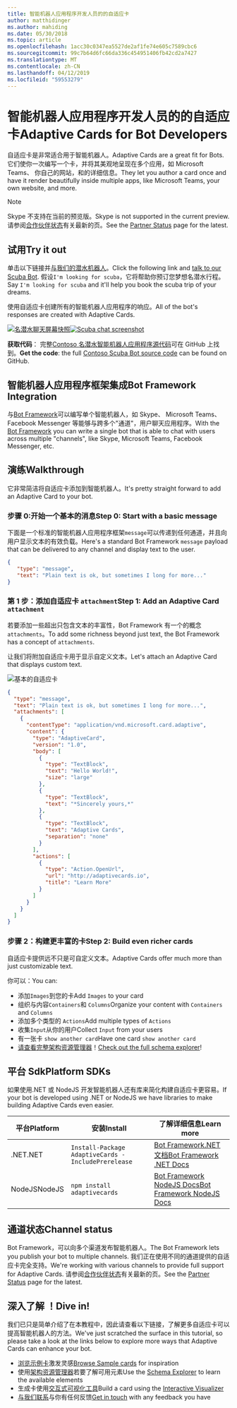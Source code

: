 ```yaml
---
title: 智能机器人应用程序开发人员的的自适应卡
author: matthidinger
ms.author: mahiding
ms.date: 05/30/2018
ms.topic: article
ms.openlocfilehash: 1acc30c0347ea5527de2af1fe74e605c7589cbc6
ms.sourcegitcommit: 99c7b64d6fc66da336c454951406fb42cd2a7427
ms.translationtype: MT
ms.contentlocale: zh-CN
ms.lasthandoff: 04/12/2019
ms.locfileid: "59553279"
---
```

# <a name="adaptive-cards-for-bot-developers"></a><span data-ttu-id="a4379-102">智能机器人应用程序开发人员的的自适应卡</span><span class="sxs-lookup"><span data-stu-id="a4379-102">Adaptive Cards for Bot Developers</span></span>

<span data-ttu-id="a4379-103">自适应卡是非常适合用于智能机器人。</span><span class="sxs-lookup"><span data-stu-id="a4379-103">Adaptive Cards are a great fit for Bots.</span></span> <span data-ttu-id="a4379-104">它们使你一次编写一个卡，并将其美观地呈现在多个应用，如 Microsoft Teams、 你自己的网站，和的详细信息。</span><span class="sxs-lookup"><span data-stu-id="a4379-104">They let you author a card once and have it render beautifully inside multiple apps, like  Microsoft Teams, your own website, and more.</span></span>

> [!NOTE]
> <span data-ttu-id="a4379-105">Skype 不支持在当前的预览版。</span><span class="sxs-lookup"><span data-stu-id="a4379-105">Skype is not supported in the current preview.</span></span> <span data-ttu-id="a4379-106">请参阅[合作伙伴状态](../resources/partners.md)有关最新的页。</span><span class="sxs-lookup"><span data-stu-id="a4379-106">See the [Partner Status](../resources/partners.md) page for the latest.</span></span>

## <a name="try-it-out"></a><span data-ttu-id="a4379-107">试用</span><span class="sxs-lookup"><span data-stu-id="a4379-107">Try it out</span></span>

<span data-ttu-id="a4379-108">单击以下链接并[与我们的潜水机器人](http://contososcubademo.azurewebsites.net/)。</span><span class="sxs-lookup"><span data-stu-id="a4379-108">Click the following link and [talk to our Scuba Bot](http://contososcubademo.azurewebsites.net/).</span></span> <span data-ttu-id="a4379-109">假设`I'm looking for scuba`，它将帮助你预订您梦想名潜水行程。</span><span class="sxs-lookup"><span data-stu-id="a4379-109">Say `I'm looking for scuba` and it'll help you book the scuba trip of your dreams.</span></span>  

<span data-ttu-id="a4379-110">使用自适应卡创建所有的智能机器人应用程序的响应。</span><span class="sxs-lookup"><span data-stu-id="a4379-110">All of the bot's responses are created with Adaptive Cards.</span></span>

<span data-ttu-id="a4379-111">[![名潜水聊天屏幕快照](media/bots/scuba-chat.png)](http://contososcubademo.azurewebsites.net/)</span><span class="sxs-lookup"><span data-stu-id="a4379-111">[![Scuba chat screenshot](media/bots/scuba-chat.png)](http://contososcubademo.azurewebsites.net/)</span></span>

<span data-ttu-id="a4379-112">**获取代码**： 完整[Contoso 名潜水智能机器人应用程序源代码](https://github.com/matthidinger/ContosoScubaBot
)可在 GitHub 上找到。</span><span class="sxs-lookup"><span data-stu-id="a4379-112">**Get the code**: the full [Contoso Scuba Bot source code](https://github.com/matthidinger/ContosoScubaBot
) can be found on GitHub.</span></span>


## <a name="bot-framework-integration"></a><span data-ttu-id="a4379-113">智能机器人应用程序框架集成</span><span class="sxs-lookup"><span data-stu-id="a4379-113">Bot Framework Integration</span></span>

<span data-ttu-id="a4379-114">与[Bot Framework](https://dev.botframework.com/)可以编写单个智能机器人，如 Skype、 Microsoft Teams、 Facebook Messenger 等能够与跨多个"通道"，用户聊天应用程序。</span><span class="sxs-lookup"><span data-stu-id="a4379-114">With the [Bot Framework](https://dev.botframework.com/) you can write a single bot that is able to chat with users across multiple "channels", like Skype, Microsoft Teams, Facebook Messenger, etc.</span></span>

## <a name="walkthrough"></a><span data-ttu-id="a4379-115">演练</span><span class="sxs-lookup"><span data-stu-id="a4379-115">Walkthrough</span></span>

<span data-ttu-id="a4379-116">它非常简洁将自适应卡添加到智能机器人。</span><span class="sxs-lookup"><span data-stu-id="a4379-116">It's pretty straight forward to add an Adaptive Card to your bot.</span></span>

### <a name="step-0-start-with-a-basic-message"></a><span data-ttu-id="a4379-117">步骤 0:开始一个基本的消息</span><span class="sxs-lookup"><span data-stu-id="a4379-117">Step 0: Start with a basic message</span></span>

<span data-ttu-id="a4379-118">下面是一个标准的智能机器人应用程序框架`message`可以传递到任何通道，并且向用户显示文本的有效负载。</span><span class="sxs-lookup"><span data-stu-id="a4379-118">Here's a standard Bot Framework `message` payload that can be delivered to any channel and display text to the user.</span></span>

```json
{
   "type": "message",
   "text": "Plain text is ok, but sometimes I long for more..."
}
```

### <a name="step-1-add-an-adaptive-card-attachment"></a><span data-ttu-id="a4379-119">第 1 步：添加自适应卡 `attachment`</span><span class="sxs-lookup"><span data-stu-id="a4379-119">Step 1: Add an Adaptive Card `attachment`</span></span>

<span data-ttu-id="a4379-120">若要添加一些超出只包含文本的丰富性，Bot Framework 有一个的概念`attachments`。</span><span class="sxs-lookup"><span data-stu-id="a4379-120">To add some richness beyond just text, the Bot Framework has a concept of `attachments`.</span></span> 

<span data-ttu-id="a4379-121">让我们将附加自适应卡用于显示自定义文本。</span><span class="sxs-lookup"><span data-stu-id="a4379-121">Let's attach an Adaptive Card that displays custom text.</span></span>

![基本的自适应卡](media/bots/hello-adaptivecards.png)

```json
{
  "type": "message",
  "text": "Plain text is ok, but sometimes I long for more...",
  "attachments": [
    {
      "contentType": "application/vnd.microsoft.card.adaptive",
      "content": {
        "type": "AdaptiveCard",
        "version": "1.0",
        "body": [
          {
            "type": "TextBlock",
            "text": "Hello World!",
            "size": "large"
          },
          {
            "type": "TextBlock",
            "text": "*Sincerely yours,*"
          },
          {
            "type": "TextBlock",
            "text": "Adaptive Cards",
            "separation": "none"
          }
        ],
        "actions": [
          {
            "type": "Action.OpenUrl",
            "url": "http://adaptivecards.io",
            "title": "Learn More"
          }
        ]
      }
    }
  ]
}
```

### <a name="step-2-build-even-richer-cards"></a><span data-ttu-id="a4379-123">步骤 2：构建更丰富的卡</span><span class="sxs-lookup"><span data-stu-id="a4379-123">Step 2: Build even richer cards</span></span> 

<span data-ttu-id="a4379-124">自适应卡提供远不只是可自定义文本。</span><span class="sxs-lookup"><span data-stu-id="a4379-124">Adaptive Cards offer much more than just customizable text.</span></span> 

<span data-ttu-id="a4379-125">你可以：</span><span class="sxs-lookup"><span data-stu-id="a4379-125">You can:</span></span> 

* <span data-ttu-id="a4379-126">添加`Images`到您的卡</span><span class="sxs-lookup"><span data-stu-id="a4379-126">Add `Images` to your card</span></span>
* <span data-ttu-id="a4379-127">组织与内容`Containers`和 `Columns`</span><span class="sxs-lookup"><span data-stu-id="a4379-127">Organize your content with `Containers` and `Columns`</span></span>
* <span data-ttu-id="a4379-128">添加多个类型的 `Actions`</span><span class="sxs-lookup"><span data-stu-id="a4379-128">Add multiple types of `Actions`</span></span>
* <span data-ttu-id="a4379-129">收集`Input`从你的用户</span><span class="sxs-lookup"><span data-stu-id="a4379-129">Collect `Input` from your users</span></span>
* <span data-ttu-id="a4379-130">有一张卡 `show another card`</span><span class="sxs-lookup"><span data-stu-id="a4379-130">Have one card `show another card`</span></span>
* <span data-ttu-id="a4379-131">[请查看完整架构资源管理器](http://adaptivecards.io/explorer/)！</span><span class="sxs-lookup"><span data-stu-id="a4379-131">[Check out the full schema explorer](http://adaptivecards.io/explorer/)!</span></span> 

## <a name="platform-sdks"></a><span data-ttu-id="a4379-132">平台 Sdk</span><span class="sxs-lookup"><span data-stu-id="a4379-132">Platform SDKs</span></span>

<span data-ttu-id="a4379-133">如果使用.NET 或 NodeJS 开发智能机器人还有库来简化构建自适应卡更容易。</span><span class="sxs-lookup"><span data-stu-id="a4379-133">If your bot is developed using .NET or NodeJS we have libraries to make building Adaptive Cards even easier.</span></span>

<span data-ttu-id="a4379-134">平台</span><span class="sxs-lookup"><span data-stu-id="a4379-134">Platform</span></span>|<span data-ttu-id="a4379-135">安装</span><span class="sxs-lookup"><span data-stu-id="a4379-135">Install</span></span>|<span data-ttu-id="a4379-136">了解详细信息</span><span class="sxs-lookup"><span data-stu-id="a4379-136">Learn more</span></span>
--------|-------|----------
<span data-ttu-id="a4379-137">.NET</span><span class="sxs-lookup"><span data-stu-id="a4379-137">.NET</span></span> | `Install-Package AdaptiveCards -IncludePrerelease` | [<span data-ttu-id="a4379-138">Bot Framework.NET 文档</span><span class="sxs-lookup"><span data-stu-id="a4379-138">Bot Framework .NET Docs</span></span>](https://docs.microsoft.com/en-us/bot-framework/dotnet/bot-builder-dotnet-add-rich-card-attachments)
<span data-ttu-id="a4379-139">NodeJS</span><span class="sxs-lookup"><span data-stu-id="a4379-139">NodeJS</span></span> | `npm install adaptivecards` | [<span data-ttu-id="a4379-140">Bot Framework NodeJS Docs</span><span class="sxs-lookup"><span data-stu-id="a4379-140">Bot Framework NodeJS Docs</span></span>](https://docs.microsoft.com/en-us/bot-framework/nodejs/bot-builder-nodejs-send-rich-cards)


## <a name="channel-status"></a><span data-ttu-id="a4379-141">通道状态</span><span class="sxs-lookup"><span data-stu-id="a4379-141">Channel status</span></span>

<span data-ttu-id="a4379-142">Bot Framework，可以向多个渠道发布智能机器人。</span><span class="sxs-lookup"><span data-stu-id="a4379-142">The Bot Framework lets you publish your bot to multiple channels.</span></span> <span data-ttu-id="a4379-143">我们正在使用不同的通道提供的自适应卡完全支持。</span><span class="sxs-lookup"><span data-stu-id="a4379-143">We're working with various channels to provide full support for Adaptive Cards.</span></span> <span data-ttu-id="a4379-144">请参阅[合作伙伴状态](../resources/partners.md)有关最新的页。</span><span class="sxs-lookup"><span data-stu-id="a4379-144">See the [Partner Status](../resources/partners.md) page for the latest.</span></span>


## <a name="dive-in"></a><span data-ttu-id="a4379-145">深入了解 ！</span><span class="sxs-lookup"><span data-stu-id="a4379-145">Dive in!</span></span>

<span data-ttu-id="a4379-146">我们已只是简单介绍了在本教程中，因此请查看以下链接，了解更多自适应卡可以提高智能机器人的方法。</span><span class="sxs-lookup"><span data-stu-id="a4379-146">We've just scratched the surface in this tutorial, so please take a look at the links below to explore more ways that Adaptive Cards can enhance your bot.</span></span>

* <span data-ttu-id="a4379-147">[浏览示例卡](http://adaptivecards.io/samples/)激发灵感</span><span class="sxs-lookup"><span data-stu-id="a4379-147">[Browse Sample cards](http://adaptivecards.io/samples/) for inspiration</span></span>
* <span data-ttu-id="a4379-148">使用[架构资源管理器](http://adaptivecards.io/explorer)若要了解可用元素</span><span class="sxs-lookup"><span data-stu-id="a4379-148">Use the [Schema Explorer](http://adaptivecards.io/explorer) to learn the available elements</span></span>
* <span data-ttu-id="a4379-149">生成卡使用[交互式可视化工具](http://adaptivecards.io/visualizer/index.html?hostApp=Skype)</span><span class="sxs-lookup"><span data-stu-id="a4379-149">Build a card using the [Interactive Visualizer](http://adaptivecards.io/visualizer/index.html?hostApp=Skype)</span></span>
* <span data-ttu-id="a4379-150">[与我们联系](http://adaptivecards.io/connect)与你有任何反馈</span><span class="sxs-lookup"><span data-stu-id="a4379-150">[Get in touch](http://adaptivecards.io/connect) with any feedback you have</span></span>
